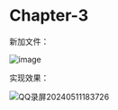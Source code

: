 # Chapter-3
新加文件：

![image](https://github.com/longliveassa/Chapter-3/assets/117608033/9f3b1668-07b2-4b26-bc37-e8291ed10f60)

实现效果：

![QQ录屏20240511183726](https://github.com/longliveassa/Chapter-3/assets/117608033/544bfa8e-1f55-4e80-8e55-42e970dedc70)

